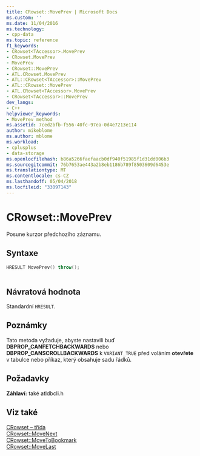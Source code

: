 ```yaml
---
title: CRowset::MovePrev | Microsoft Docs
ms.custom: ''
ms.date: 11/04/2016
ms.technology:
- cpp-data
ms.topic: reference
f1_keywords:
- CRowset<TAccessor>.MovePrev
- CRowset.MovePrev
- MovePrev
- CRowset::MovePrev
- ATL.CRowset.MovePrev
- ATL::CRowset<TAccessor>::MovePrev
- ATL::CRowset::MovePrev
- ATL.CRowset<TAccessor>.MovePrev
- CRowset<TAccessor>::MovePrev
dev_langs:
- C++
helpviewer_keywords:
- MovePrev method
ms.assetid: 7ced2bfb-f556-40fc-97ea-0d4e7213e114
author: mikeblome
ms.author: mblome
ms.workload:
- cplusplus
- data-storage
ms.openlocfilehash: b86a5266faefaacb0df940f51985f1d31dd006b3
ms.sourcegitcommit: 76b7653ae443a2b8eb1186b789f8503609d6453e
ms.translationtype: MT
ms.contentlocale: cs-CZ
ms.lasthandoff: 05/04/2018
ms.locfileid: "33097143"
---
```

# <a name="crowsetmoveprev"></a>CRowset::MovePrev
Posune kurzor předchozího záznamu.  
  
## <a name="syntax"></a>Syntaxe  
  
```cpp
HRESULT MovePrev() throw();  
  
```  
  
## <a name="return-value"></a>Návratová hodnota  
 Standardní `HRESULT`.  
  
## <a name="remarks"></a>Poznámky  
 Tato metoda vyžaduje, abyste nastavili buď **DBPROP_CANFETCHBACKWARDS** nebo **DBPROP_CANSCROLLBACKWARDS** k `VARIANT_TRUE` před voláním **otevřete** v tabulce nebo příkaz, který obsahuje sadu řádků.  
  
## <a name="requirements"></a>Požadavky  
 **Záhlaví:** také atldbcli.h  
  
## <a name="see-also"></a>Viz také  
 [CRowset – třída](../../data/oledb/crowset-class.md)   
 [CRowset::MoveNext](../../data/oledb/crowset-movenext.md)   
 [CRowset::MoveToBookmark](../../data/oledb/crowset-movetobookmark.md)   
 [CRowset::MoveLast](../../data/oledb/crowset-movelast.md)
